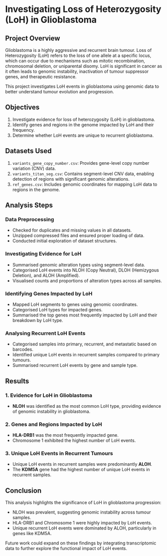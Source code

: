 # Investigating Loss of Heterozygosity (LoH) in Glioblastoma

## Project Overview
Glioblastoma is a highly aggressive and recurrent brain tumour. Loss of Heterozygosity (LoH) refers to the loss of one allele at a specific locus, which can occur due to mechanisms such as mitotic recombination, chromosomal deletion, or uniparental disomy. LoH is significant in cancer as it often leads to genomic instability, inactivation of tumour suppressor genes, and therapeutic resistance.

This project investigates LoH events in glioblastoma using genomic data to better understand tumour evolution and progression.

## Objectives
1. Investigate evidence for loss of heterozygosity (LoH) in glioblastoma.
2. Identify genes and regions in the genome impacted by LoH and their frequency.
3. Determine whether LoH events are unique to recurrent glioblastoma.

## Datasets Used
1. `variants_gene_copy_number.csv`: Provides gene-level copy number variation (CNV) data.
2. `variants_titan_seg.csv`: Contains segment-level CNV data, enabling detection of regions with significant genomic alterations.
3. `ref_genes.csv`: Includes genomic coordinates for mapping LoH data to regions in the genome.

## Analysis Steps
### Data Preprocessing
- Checked for duplicates and missing values in all datasets.
- Unzipped compressed files and ensured proper loading of data.
- Conducted initial exploration of dataset structures.

### Investigating Evidence for LoH
- Summarised genomic alteration types using segment-level data.
- Categorised LoH events into NLOH (Copy Neutral), DLOH (Hemizygous Deletion), and ALOH (Amplified).
- Visualised counts and proportions of alteration types across all samples.

### Identifying Genes Impacted by LoH
- Mapped LoH segments to genes using genomic coordinates.
- Categorised LoH types for impacted genes.
- Summarised the top genes most frequently impacted by LoH and their breakdown by LoH type.

### Analysing Recurrent LoH Events
- Categorised samples into primary, recurrent, and metastatic based on barcodes.
- Identified unique LoH events in recurrent samples compared to primary tumours.
- Summarised recurrent LoH events by gene and sample type.

## Results
### 1. Evidence for LoH in Glioblastoma
- **NLOH** was identified as the most common LoH type, providing evidence of genomic instability in glioblastoma.

### 2. Genes and Regions Impacted by LoH
- **HLA-DRB1** was the most frequently impacted gene.
- Chromosome 1 exhibited the highest number of LoH events.

### 3. Unique LoH Events in Recurrent Tumours
- Unique LoH events in recurrent samples were predominantly **ALOH**.
- The **KDM5A** gene had the highest number of unique LoH events in recurrent samples.

## Conclusion
This analysis highlights the significance of LoH in glioblastoma progression:
- NLOH was prevalent, suggesting genomic instability across tumour samples.
- HLA-DRB1 and Chromosome 1 were highly impacted by LoH events.
- Unique recurrent LoH events were dominated by ALOH, particularly in genes like KDM5A.

Future work could expand on these findings by integrating transcriptomic data to further explore the functional impact of LoH events.
